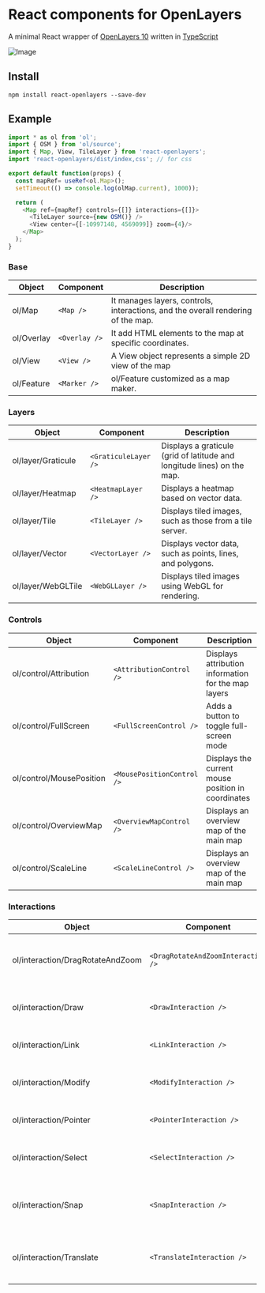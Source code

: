 # React components for OpenLayers

A minimal React wrapper of [OpenLayers 10](https://openlayers.org/)
written in [TypeScript](https://www.typescriptlang.org/)

![Image](https://github.com/user-attachments/assets/9dfc9102-4952-4c56-a76b-19699a5a4570)

## Install
```
npm install react-openlayers --save-dev
```

## Example
```typescript
import * as ol from 'ol';
import { OSM } from 'ol/source';
import { Map, View, TileLayer } from 'react-openlayers';
import 'react-openlayers/dist/index,css'; // for css

export default function(props) {
  const mapRef= useRef<ol.Map>();
  setTimeout(() => console.log(olMap.current), 1000));

  return ( 
    <Map ref={mapRef} controls={[]} interactions={[]}>
      <TileLayer source={new OSM()} />
      <View center={[-10997148, 4569099]} zoom={4}/>
    </Map>
  );
}
```

### Base
| Object     | Component    | Description  | 
| ------     | ---------    | ------------ |
| ol/Map     | `<Map />`    | It manages layers, controls, interactions, and the overall rendering of the map. |
| ol/Overlay | `<Overlay />`| It add HTML elements to the map at specific coordinates. |
| ol/View    | `<View />`   | A View object represents a simple 2D view of the map |
| ol/Feature | `<Marker />` | ol/Feature customized as a map maker. |

### Layers
| Object     | Component     | Description  | 
| ------     | ---------     | ------------ |
| ol/layer/Graticule |  `<GraticuleLayer />` | Displays a graticule (grid of latitude and longitude lines) on the map. |
| ol/layer/Heatmap |  `<HeatmapLayer />` | Displays a heatmap based on vector data. |
| ol/layer/Tile |  `<TileLayer />` | Displays tiled images, such as those from a tile server. |
| ol/layer/Vector |  `<VectorLayer />` | Displays vector data, such as points, lines, and polygons. |
| ol/layer/WebGLTile |  `<WebGLLayer />` | Displays tiled images using WebGL for rendering. |

### Controls
| Object     | Component     | Description  | 
| ------     | ---------     | ------------ |
| ol/control/Attribution   | `<AttributionControl />`   | Displays attribution information for the map layers |
| ol/control/FullScreen    | `<FullScreenControl />`    | Adds a button to toggle full-screen mode |
| ol/control/MousePosition | `<MousePositionControl />` | Displays the current mouse position in coordinates |
| ol/control/OverviewMap   | `<OverviewMapControl />`   | Displays an overview map of the main map |
| ol/control/ScaleLine     | `<ScaleLineControl />`     | Displays an overview map of the main map |

### Interactions
| Object     | Component     | Description  | 
| ------     | ---------     | ------------ |
| ol/interaction/DragRotateAndZoom| `<DragRotateAndZoomInteraction />` | Allows rotating and zooming the map by dragging. |
| ol/interaction/Draw | `<DrawInteraction />` | Allows drawing geometries on the map.|
| ol/interaction/Link | `<LinkInteraction />` | Synchronizes the map view with the URL. |
| ol/interaction/Modify | `<ModifyInteraction />` | Allows modifying existing geometries. |
| ol/interaction/Pointer | `<PointerInteraction />` | Base class for pointer interactions. |
| ol/interaction/Select | `<SelectInteraction />` | Allows selecting features on the map. |
| ol/interaction/Snap | `<SnapInteraction />` | Allows snapping geometries to other geometries. |
| ol/interaction/Translate | `<TranslateInteraction />` | Allows translating (moving) features on the map. |
